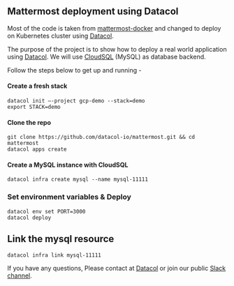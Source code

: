## Mattermost deployment using Datacol

Most of the code is taken from [mattermost-docker](https://github.com/mattermost/mattermost-docker) and changed to deploy on Kubernetes cluster using [Datacol](http://datacol.io).

The purpose of the project is to show how to deploy a real world application using [Datacol](http://datacol.io). We will use [CloudSQL](https://github.com/GoogleCloudPlatform/cloudsql-proxy) (MySQL) as database backend.

Follow the steps below to get up and running - 

#### Create a fresh stack

    datacol init —-project gcp-demo --stack=demo
    export STACK=demo

#### Clone the repo
    
    git clone https://github.com/datacol-io/mattermost.git && cd mattermost
    datacol apps create

#### Create a MySQL instance with CloudSQL

    datacol infra create mysql --name mysql-11111


### Set environment variables & Deploy

    datacol env set PORT=3000
    datacol deploy

## Link the mysql resource
  
    datacol infra link mysql-11111

If you have any questions, Please contact at [Datacol](http://datacol.io) or join our public [Slack channel](https://slackpass.io/datacol).


